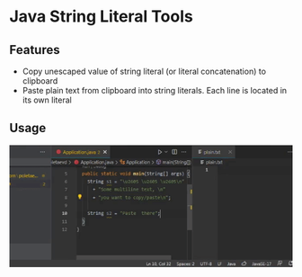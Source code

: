 # Java String Literal Tools

## Features

- Copy unescaped value of string literal (or literal concatenation) to clipboard
- Paste plain text from clipboard into string literals. Each line is located in its own literal

## Usage

![usage](img/usage.gif)